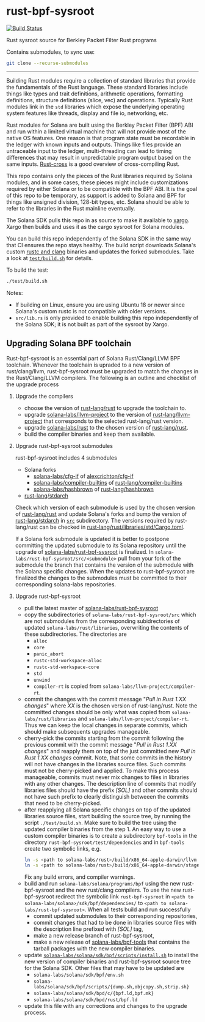 # rust-bpf-sysroot

[![Build Status](https://travis-ci.org/solana-labs/rust-bpf-sysroot.svg?branch=master)](https://travis-ci.org/solana-labs/rust-bpf-sysroot)

Rust sysroot source for Berkley Packet Filter Rust programs

Contains submodules, to sync use:

``` bash
git clone --recurse-submodules
```

---

Building Rust modules require a collection of standard libraries that
provide the fundamentals of the Rust language.  These standard
libraries include things like types and trait definitions, arithmetic
operations, formatting definitions, structure definitions (slice, vec)
and operations.  Typically Rust modules link in the `std` libraries
which expose the underlying operating system features like threads,
display and file io, networking, etc.

Rust modules for Solana are built using the Berkley Packet Filter
(BPF) ABI and run within a limited virtual machine that will not
provide most of the native OS features.  One reason is that program
state must be recordable in the ledger with known inputs and outputs.
Things like files provide an untraceable input to the ledger,
multi-threading can lead to timing differences that may result in
unpredictable program output based on the same inputs.
[Rust-cross](https://github.com/japaric/rust-cross) is a good overview
of cross-compiling Rust.

This repo contains only the pieces of the Rust libraries required by
Solana modules, and in some cases, these pieces might include
customizations required by either Solana or to be compatible with the
BPF ABI.  It is the goal of this repo to be temporary, as support is
added to Solana and BPF for things like unsigned division, 128-bit
types, etc. Solana should be able to refer to the libraries in the
Rust mainline eventually.

The Solana SDK pulls this repo in as source to make it available to
[xargo](https://github.com/japaric/xargo).  Xargo then builds and uses
it as the cargo sysroot for Solana modules.

You can build this repo independently of the Solana SDK in the same
way that CI ensures the repo stays healthy.  The build script
downloads Solana's custom [rustc and
clang](https://github.com/solana-labs/bpf-tools) binaries and updates
the forked submodules.  Take a look at
[`test/build.sh`](https://github.com/dmakarov/rust-bpf-sysroot/blob/master/test/build.sh)
for details.

To build the test:
``` bash
./test/build.sh
```

Notes:
- If building on Linux, ensure you are using Ubuntu 18 or newer since
  Solana's custom rustc is not compatible with older versions.
- `src/lib.rs` is only provided to enable building this repo
  independently of the Solana SDK; it is not built as part of the
  sysroot by Xargo.

Upgrading Solana BPF toolchain
------------------------------

Rust-bpf-sysroot is an essential part of Solana Rust/Clang/LLVM BPF
toolchain. Whenever the toolchain is upraded to a new version of
rust/clang/llvm, rust-bpf-sysroot must be upgraded to match the
changes in the Rust/Clang/LLVM compilers. The following is an outline
and checklist of the upgrade process

1. Upgrade the compilers

    - choose the version of
      [rust-lang/rust](https://github.com/rust-lang/rust/tags) to upgrade
      the toolchain to.
    - upgrade
      [solana-labs/llvm-project](https://github.com/solana-labs/llvm-project)
      to the version of
      [rust-lang/llvm-project](https://github.com/rust-lang/llvm-project)
      that corresponds to the selected rust-lang/rust version.
    - upgrade [solana-labs/rust](https://github.com/solana-labs/rust) to
      the chosen version of
      [rust-lang/rust](https://github.com/rust-lang/rust).
    - build the compiler binaries and keep them available.

2. Upgrade rust-bpf-sysroot submodules

    rust-bpf-sysroot includes 4 submodules
    - Solana forks
      - [solana-labs/cfg-if](https://github.com/solana-labs/cfg-if) of [alexcrichton/cfg-if](https://github.com/alexcrichton/cfg-if)
      - [solana-labs/compiler-builtins](https://github.com/solana-labs/compiler-builtins)
        of [rust-lang/compiler-builtins](https://github.com/rust-lang/compiler-builtins)
      - [solana-labs/hashbrown](https://github.com/solana-labs/hashbrown)
        of [rust-lang/hashbrown](https://github.com/rust-lang/hashbrown)
    - [rust-lang/stdarch](https://github.com/rust-lang/stdarch)

    Check which version of each submodule is used by the chosen
    version of [rust-lang/rust](https://github.com/rust-lang/rust) and
    update Solana's forks and bump the version of
    [rust-lang/stdarch](https://github.com/rust-lang/stdarch) in
    [`src`](https://github.com/solana-labs/rust-bpf-sysroot/tree/master/src)
    subdirectory. The versions required by rust-lang/rust can be
    checked in
    [rust-lang/rust/libraries/std/Cargo.toml](https://github.com/rust-lang/rust/blob/master/library/std/Cargo.toml).

    If a Solana fork submodule is updated it is better to postpone
    committing the updated submodule to its Solana repository until
    the upgrade of
    [solana-labs/rust-bpf-sysroot](https://github.com/solana-labs/rust-bpf-sysroot)
    is finalized. In `solana-labs/rust-bpf-sysroot/src/<submodule>`
    pull from your fork of the submodule the branch that contains the
    version of the submodule with the Solana specific changes. When
    the updates to rust-bpf-sysroot are finalized the changes to the
    submodules must be committed to their corresponding solana-labs
    repositories.

3. Upgrade rust-bpf-sysroot

   - pull the latest master of
     [solana-labs/rust-bpf-sysroot](https://github.com/solana-labs/rust-bpf-sysroot)
   - copy the subdirectories of `solana-labs/rust-bpf-sysroot/src`
     which are not submodules from the corresponding subidrectories of
     updated `solana-labs/rust/libraries`, overwriting the contents of
     these subdirectories. The directories are
     - `alloc`
     - `core`
     - `panic_abort`
     - `rustc-std-workspace-alloc`
     - `rustc-std-workspace-core`
     - `std`
     - `unwind`
     - `compiler-rt` is copied from `solana-labs/llvm-project/compiler-rt`.
   - commit the changes with the commit message "_Pull in Rust 1.XX
     changes_" where _XX_ is the chosen version of rust-lang/rust. Note
     the committed changes should be only what was copied from
     `solana-labs/rust/libraries` and
     `solana-labs/llvm-project/compiler-rt`. Thus we can keep the
     local changes in separate commits, which should make subsequents
     upgrades manageable.
   - cherry-pick the commits starting from the commit following the
     previous commit with the commit message "_Pull in Rust 1.XX
     changes_" and reapply them on top of the just committed new _Pull
     in Rust 1.XX changes_ commit. Note, that some commits in the
     history will not have changes in the libraries source files. Such
     commits must not be cherry-picked and applied. To make this
     process manageable, commits must never mix changes to files in
     libraries with any other changes. The description line of commits
     that modify libraries files should have the prefix _[SOL]_ and
     other commits should not have such prefix to clearly distinguish
     betweeen the commits that need to be cherry-picked.
   - after reapplying all Solana specific changes on top of the
     updated libraries source files, start building the source tree,
     by running the script `./test/build.sh`. Make sure to build the
     tree using the updated compiler binaries from the step 1. An easy
     way to use a custom compiler binaries is to create a subdirectory
     `bpf-tools` in the directory `rust-bpf-sysroot/test/dependencies`
     and in `bpf-tools` create two symbolic links, e.g.
     ``` bash
     ln -s <path to solana-labs/rust>/build/x86_64-apple-darwin/llvm llvm
     ln -s <path to solana-labs/rust>/build/x86_64-apple-darwin/stage1 rust
     ```
     Fix any build errors, and compiler warnings.
   - build and run `solana-labs/solana/programs/bpf` using the new
     rust-bpf-sysroot and the new rust/clang compilers. To use the new
     rust-bpf-sysroot redirect the symbolic link `rust-bpf-sysroot` in
     `<path to solana-labs/solana>/sdk/bpf/dependencies/` to `<path to
     solana-labs/rust-bpf-sysroot>`. When all tests build and run
     successfully
        - commit updated submodules to their corresponding repositories,
        - commit changes that had to be done in libraries source files
          with the description line prefixed with _[SOL]_ tag,
        - make a new release branch of rust-bpf-sysroot,
        - make a new release of
          [solana-labs/bpf-tools](https://github.com/solana-labs/bpf-tools)
          that contains the tarball packages with the new compiler binaries.
   - update
     [`solana-labs/solana/sdk/bpf/scripts/install.sh`](https://github.com/solana-labs/solana/blob/master/sdk/bpf/scripts/install.sh)
     to install the new version of compiler binaries and
     rust-bpf-sysroot source tree for the Solana SDK. Other files that
     may have to be updated are
     - `solana-labs/solana/sdk/bpf/env.sh`
     - `solana-labs/solana/sdk/bpf/scripts/{dump.sh,objcopy.sh,strip.sh}`
     - `solana-labs/solana/sdk/bpd/c/{bpf.ld,bpf.mk}`
     - `solana-labs/solana/sdk/bpd/rust/bpf.ld`
   - update this file with any corrections and changes to the upgrade
     process.
